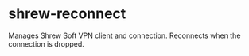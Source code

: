 # shrew-reconnect
Manages Shrew Soft VPN client and connection. Reconnects when the connection is dropped.
